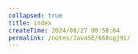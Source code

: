 ```yaml
---
collapsed: true
title: index
createTime: 2024/08/27 00:58:04
permalink: /notes/JavaSE/668ugj9i/
---
```


